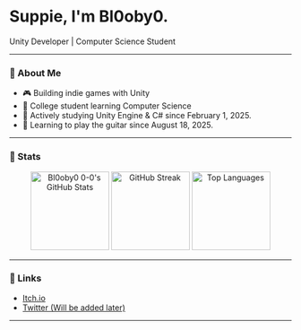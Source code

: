 # Suppie, I'm Bl0oby0.

Unity Developer | Computer Science Student

---

### 🔹 About Me

- 🎮 Building indie games with Unity
- 🏫 College student learning Computer Science
- 📖 Actively studying Unity Engine & C# since February 1, 2025.
- 🎸 Learning to play the guitar since August 18, 2025.
  
---

### 🔹 Stats

<p align="center">
  <img src="https://github-readme-stats.vercel.app/api?username=Bl0oby0&show_icons=true&hide_title=true&hide_border=true&theme=transparent&count_private=true" alt="Bl0oby0 0-0's GitHub Stats" height="140">
  <img src="https://github-readme-streak-stats.herokuapp.com?user=Bl0oby0&hide_border=true&theme=transparent" alt="GitHub Streak" height="140">
  <img src="https://github-readme-stats.vercel.app/api/top-langs/?username=Bl0oby0&layout=compact&hide_border=true&theme=transparent" alt="Top Languages" height="140">
</p>

---

### 🔹 Links

- [Itch.io](https://bl0oby.itch.io/)
- [Twitter (Will be added later)](#)

---
